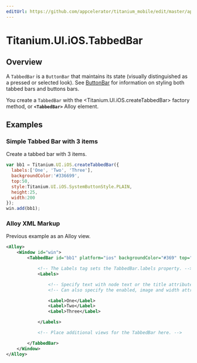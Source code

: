 ```yaml
---
editUrl: https://github.com/appcelerator/titanium_mobile/edit/master/apidoc/Titanium/UI/iOS/TabbedBar.yml
---
```

# Titanium.UI.iOS.TabbedBar

<TypeHeader/>

## Overview

A `TabbedBar` is a `ButtonBar` that maintains its state (visually distinguished as a pressed or 
selected look). See [ButtonBar](Titanium.UI.ButtonBar) for information on styling both tabbed bars and buttons bars.

You create a `TabbedBar` with the <Titanium.UI.iOS.createTabbedBar> factory method, or **`<TabbedBar>`** Alloy element.

## Examples

### Simple Tabbed Bar with 3 items

Create a tabbed bar with 3 items.

``` js
var bb1 = Titanium.UI.iOS.createTabbedBar({
  labels:['One', 'Two', 'Three'],
  backgroundColor:'#336699',
  top:50,
  style:Titanium.UI.iOS.SystemButtonStyle.PLAIN,
  height:25,
  width:200
});
win.add(bb1);
```

### Alloy XML Markup

Previous example as an Alloy view.

``` xml
<Alloy>
    <Window id="win">
        <TabbedBar id="bb1" platform="ios" backgroundColor="#369" top="50" height="25" width="200">

            <!-- The Labels tag sets the TabbedBar.labels property. -->
            <Labels>

                <!-- Specify text with node text or the title attribute. -->
                <!-- Can also specify the enabled, image and width attributes. -->

                <Label>One</Label>
                <Label>Two</Label>
                <Label>Three</Label>

            </Labels>

            <!-- Place additional views for the TabbedBar here. -->

        </TabbedBar>
    </Window>
</Alloy>
```

<ApiDocs/>
